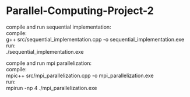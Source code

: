 # Parallel-Computing-Project-2

compile and run sequential implementation:\
compile:\
g++ src/sequential_implementation.cpp -o sequential_implementation.exe\
run:\
./sequential_implementation.exe

compile and run mpi parallelization:\
compile:\
mpic++ src/mpi_parallelization.cpp -o mpi_parallelization.exe\
run:\
mpirun -np 4 ./mpi_parallelization.exe
